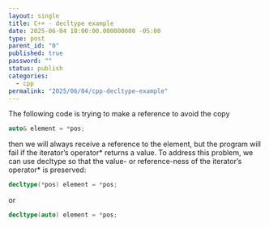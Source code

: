 ```yaml
---
layout: single
title: C++ - decltype example
date: 2025-06-04 18:00:00.000000000 -05:00
type: post
parent_id: "0"
published: true
password: ""
status: publish
categories:
  - cpp
permalink: "2025/06/04/cpp-decltype-example"
---
```


The following code is trying to make a reference to avoid the copy
```cpp
auto& element = *pos;
```

then we will always receive a reference to the element, but the program will fail if the iterator’s operator* returns a value. To address this problem, we can use decltype so that the value- or reference-ness of the iterator’s operator* is preserved:
```cpp
decltype(*pos) element = *pos;
```
or
```cpp
decltype(auto) element = *pos;
```
